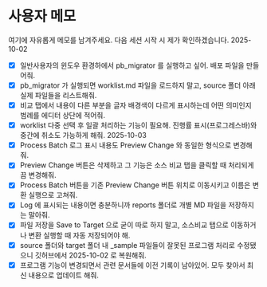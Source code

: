 # 사용자 메모
여기에 자유롭게 메모를 남겨주세요. 다음 세션 시작 시 제가 확인하겠습니다.
2025-10-02
- [x] 일반사용자의 윈도우 환경하에서 pb_migrator 를 실행하고 싶어. 배포 파일을 만들어줘.
- [x] pb_migrator 가 실행되면 worklist.md 파일을 로드하지 말고, source 폴더 아래 실제 파일들을 리스트해줘.
- [x] 비교 탭에서 내용이 다른 부분을 글자 배경색이 다르게 표시하는데 어떤 의미인지 범례를 에디터 상단에 적어줘.
- [x] worklist 다중 선택 후 일괄 처리하는 기능이 필요해. 진행률 표시(프로그레스바)와 중간에 취소도 가능하게 해줘.
2025-10-03
- [x] Process Batch 로그 표시 내용도 Preview Change 와 동일한 형식으로 변경해줘.
- [x] Preview Change 버튼은 삭제하고 그 기능은 소스 비교 탭을 클릭할 때 처리되게끔 변경해줘.
- [x] Process Batch 버튼을 기존 Preview Change 버튼 위치로 이동시키고 이름은 변환 실행으로 고쳐줘.
- [x] Log 에 표시되는 내용이면 충분하니까 reports 폴더로 개별 MD 파일을 저장하지는 말아줘.
- [x] 파일 저장을 Save to Target 으로 굳이 따로 하지 말고, 소스비교 탭으로 이동하거나 변환 실행할 때 자동 저장되어야 해.
- [x] source 폴더와 target 폴더 내 _sample 파일들이 잘못된 프로그램 처리로 수정됐으니 깃허브에서 2025-10-02 로 복원해줘.
- [x] 프로그램 기능이 변경되면서 관련 문서들에 이전 기록이 남아있어. 모두 찾아서 최신 내용으로 업데이트 해줘.
